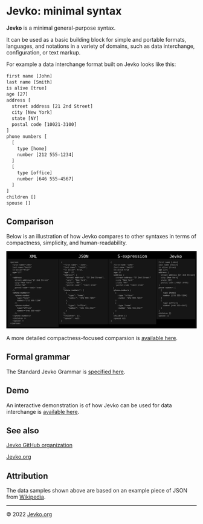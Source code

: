 # Jevko: minimal syntax

**Jevko** is a minimal general-purpose syntax.

It can be used as a basic building block for simple and portable formats, languages, and notations in a variety of domains, such as data interchange, configuration, or text markup.

For example a data interchange format built on Jevko looks like this:

```
first name [John]
last name [Smith]
is alive [true]
age [27]
address [
  street address [21 2nd Street]
  city [New York]
  state [NY]
  postal code [10021-3100]
]
phone numbers [
  [
    type [home]
    number [212 555-1234]
  ]
  [
    type [office]
    number [646 555-4567]
  ]
]
children []
spouse []
```

## Comparison

Below is an illustration of how Jevko compares to other syntaxes in terms of compactness, simplicity, and human-readability.

![Jevko compared to other syntaxes](comparison.png)

A more detailed compactness-focused comparsion is [available here](compactness.md).

## Formal grammar

The Standard Jevko Grammar is [specified here](https://github.com/jevko/specifications/blob/master/spec-standard-grammar.md).

## Demo

An interactive demonstration is of how Jevko can be used for data interchange is [available here](interjevko.bundle.md).

## See also

[Jevko GitHub organization](https://github.com/jevko)

[Jevko.org](https://jevko.org)

## Attribution

The data samples shown above are based on an example piece of JSON from [Wikipedia](https://en.wikipedia.org/wiki/JSON#Syntax).

***

© 2022 [Jevko.org](https://jevko.org)
